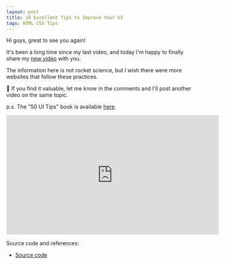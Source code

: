 ```yaml
---
layout: post
title: 10 Excellent Tips to Improve Your UI
tags: HTML CSS Tips
---
```


Hi guys, great to see you again!

It's been a long time since my last video, and today I'm happy to finally share my [new video](https://youtu.be/O8Jw_m9DdC4) with you.

The information here is not rocket science, but I wish there were more websites that follow these practices.

💬 If you find it valuable, let me know in the comments and I'll post another video on the same topic.

p.s. The "50 UI Tips" book is available [here](https://www.producthunt.com/posts/50-ui-tips).

<iframe width="560" height="315" src="https://www.youtube.com/embed/O8Jw_m9DdC4" frameborder="0" class="center-image" allow="autoplay; encrypted-media" allowfullscreen></iframe>

Source code and references:
* [Source code](https://github.com/FSou1/SeasonedDeveloper/tree/main/html/50-ui-tips)